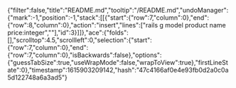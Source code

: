 {"filter":false,"title":"README.md","tooltip":"/README.md","undoManager":{"mark":-1,"position":-1,"stack":[[{"start":{"row":7,"column":0},"end":{"row":8,"column":0},"action":"insert","lines":["rails g model product name price:integer",""],"id":3}]]},"ace":{"folds":[],"scrolltop":4.5,"scrollleft":0,"selection":{"start":{"row":7,"column":0},"end":{"row":7,"column":0},"isBackwards":false},"options":{"guessTabSize":true,"useWrapMode":false,"wrapToView":true},"firstLineState":0},"timestamp":1615903209142,"hash":"47c4166af0e4e93fb0d2a0c0a5d122748a6a3ad5"}